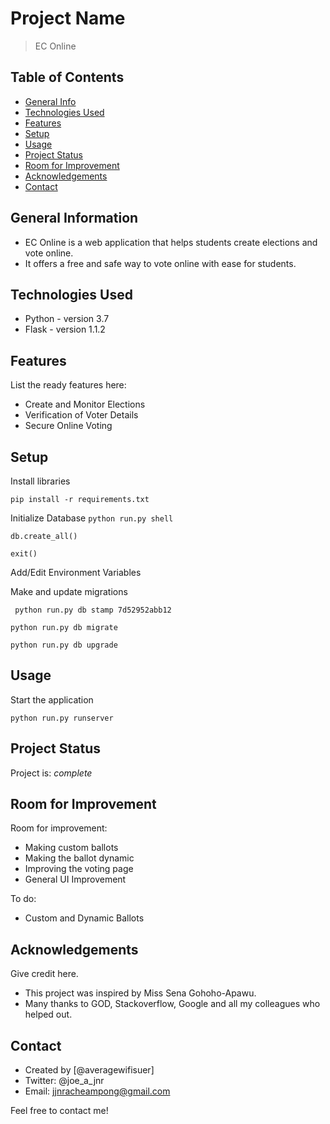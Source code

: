 # Project Name
> EC Online

## Table of Contents
* [General Info](#general-information)
* [Technologies Used](#technologies-used)
* [Features](#features)
* [Setup](#setup)
* [Usage](#usage)
* [Project Status](#project-status)
* [Room for Improvement](#room-for-improvement)
* [Acknowledgements](#acknowledgements)
* [Contact](#contact)
<!-- * [License](#license) -->


## General Information
- EC Online is a web application that helps students create elections and vote online.
- It offers a free and safe way to vote online with ease for students.


## Technologies Used
- Python - version 3.7
- Flask - version 1.1.2


## Features
List the ready features here:
- Create and Monitor Elections
- Verification of Voter Details
- Secure Online Voting


## Setup
Install libraries

`pip install -r requirements.txt`

Initialize Database
` python run.py shell  `

` db.create_all() `

` exit() `



Add/Edit Environment Variables

Make and update migrations

` python run.py db stamp 7d52952abb12`

` python run.py db migrate `

` python run.py db upgrade `



## Usage
Start the application

`python run.py runserver`


## Project Status
Project is:  _complete_ 


## Room for Improvement

Room for improvement:
- Making custom ballots
- Making the ballot dynamic
- Improving the voting page
- General UI Improvement

To do:
- Custom and Dynamic Ballots


## Acknowledgements
Give credit here.
- This project was inspired by Miss Sena Gohoho-Apawu.
- Many thanks to GOD, Stackoverflow, Google and all my colleagues who helped out.


## Contact
- Created by [@averagewifisuer]
- Twitter: @joe_a_jnr
- Email: jjnracheampong@gmail.com

Feel free to contact me!


<!-- Optional -->
<!-- ## License -->
<!-- This project is open source and available under the [... License](). -->

<!-- You don't have to include all sections - just the one's relevant to your project -->
